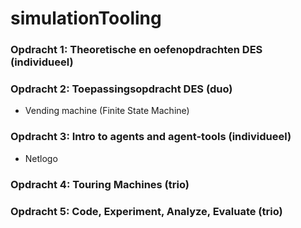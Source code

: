 # simulationTooling

### Opdracht 1: Theoretische en oefenopdrachten DES (individueel)

### Opdracht 2: Toepassingsopdracht DES (duo) 
- Vending machine (Finite State Machine)

### Opdracht 3: Intro to agents and agent-tools (individueel)
- Netlogo

### Opdracht 4: Touring Machines (trio)


### Opdracht 5: Code, Experiment, Analyze, Evaluate (trio)
